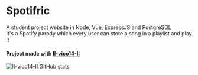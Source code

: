 # Spotifric

A student project website in Node, Vue, ExpressJS and PostgreSQL </br>
It's a Spotify parody which every user can store a song in a playlist and play it

#### Project made with [II-vico14-II](https://github.com/II-vico14-II)
![II-vico14-II GitHub stats](https://github-readme-stats.vercel.app/api?username=II-vico14-II&show_icons=true&theme=synthwave)
